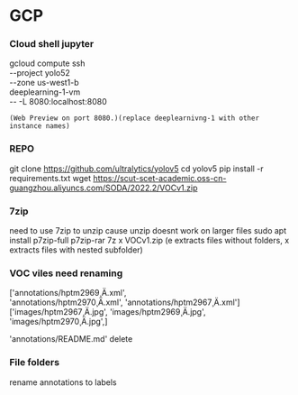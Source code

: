 # GCP

### Cloud shell jupyter
gcloud compute ssh \
    --project yolo52\
    --zone us-west1-b \
    deeplearning-1-vm \
    -- -L 8080:localhost:8080

    (Web Preview on port 8080.)(replace deeplearnivng-1 with other instance names)

### REPO
git clone https://github.com/ultralytics/yolov5
cd yolov5
pip install -r requirements.txt
wget https://scut-scet-academic.oss-cn-guangzhou.aliyuncs.com/SODA/2022.2/VOCv1.zip

### 7zip
need to use 7zip to unzip cause unzip doesnt work on larger files
sudo apt install p7zip-full p7zip-rar
7z x VOCv1.zip (e extracts files without folders, x extracts files with nested subfolder)

### VOC viles need renaming
['annotations/hptm2969¸Ä.xml',   
 'annotations/hptm2970¸Ä.xml',
 'annotations/hptm2967¸Ä.xml']   
['images/hptm2967¸Ä.jpg',
 'images/hptm2969¸Ä.jpg',
 'images/hptm2970¸Ä.jpg',]

  'annotations/README.md' delete

### File folders
rename annotations to labels

### 